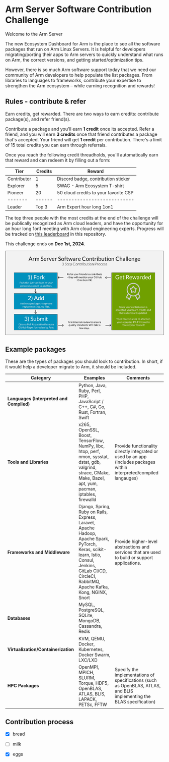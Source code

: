 # Arm Server Software Contribution Challenge
Welcome to the Arm Server 

The new Ecosystem Dashboard for Arm is the place to see all the software packages that run on Arm Linux Servers. It is helpful for developers migrating/porting their apps to Arm servers to quickly understand what runs on Arm, the correct versions, and getting started/optimization tips. 

However, there is so much Arm software support today that we need our community of Arm developers to help populate the list packages. From libraries to languages to frameworks, contribute your expertise to strengthen the Arm ecosystem – while earning recognition and rewards!

## Rules - contribute & refer
Earn credits, get rewarded. There are two ways to earn credits: contribute package(s), and refer friend(s).

Contribute a package and you'll earn **1 credit** once its accepted. Refer a friend, and you will earn **3 credits** once that friend contributes a package that's accepted. Your friend will get **1 credit** per contribution. There's a limit of 15 total credits you can earn through referrals.

Once you reach the following credit threadholds, you'll automatically earn that reward and can redeem it by filling out a form:

| Tier          | Credits     | Reward   |
| ------------- | ----------- | -------- |
| Contributor   | 1           | Discord badge, contribution sticker     |
| Explorer      | 5           | SWAG - Arm Ecosystem T-shirt            |
| Pioneer       | 20          | 50 cloud credits to your favorite CSP   |
| -------       | ------      | --------------------------- |
| Leader        | Top 3       | Arm Expert hour long 1on1   |

The top three people with the most credits at the end of the challenge will be publically recognized as Arm cloud leaders, and have the opportunity for an hour long 1on1 meeting with Arm cloud engineering experts. Progress will be tracked on [this leaderboard](https://www.google.com) in this repository.

This challenge ends on **Dec 1st, 2024**.

![Contribution process](contribution-picture.png)



## Example packages
These are the types of packages you should look to contribution. In short, if it would help a developer migrate to Arm, it should be included.

| **Category**                             | **Examples**                                                                 | **Comments** |
|----------------------------------------  |------------------------------------------------------------------------------|--------------|
| **Languages (Interpreted and Compiled)** | Python, Java, Ruby, Perl, PHP, JavaScript / C++, C#, Go, Rust, Fortran, Swift                                    |  |
| **Tools and Libraries**                  | x265, OpenSSL, Boost, TensorFlow, NumPy, libc, htop, perf, nmon, sysstat, dstat, gdb, valgrind, strace, CMake, Make, Bazel, apt, yum, pacman, iptables, firewalld                                | Provide functionality directly integrated or used by an app (includes packages within interpreted/compiled langauges) |
| **Frameworks and Middleware**            | Django, Spring, Ruby on Rails, Express, Laravel, Apache Hadoop, Apache Spark, PyTorch, Keras, scikit-learn, Istio, Consul, Jenkins, GitLab CI/CD, CircleCI, RabbitMQ, Apache Kafka, Kong, NGINX, Snort  | Provide higher-level abstractions and services that are used to build or support applications. |
| **Databases**                            | MySQL, PostgreSQL, SQLite, MongoDB, Cassandra, Redis                         |  |
| **Virtualization/Containerization**      | KVM, QEMU, Docker, Kubernetes, Docker Swarm, LXC/LXD                         | |
| **HPC Packages**                         | OpenMPI, MPICH, SLURM, Torque, HDF5, OpenBLAS, ATLAS, BLIS, LAPACK, PETSc, FFTW | Specify the implementations of specifications (such as OpenBLAS, ATLAS, and BLIS implementing the BLAS specification) |

## Contribution process
- [x] bread
- [ ] milk
- [x] eggs



